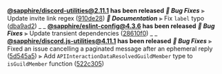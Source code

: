 **[@sapphire/discord-utilities@2.11.1](https://github.com/sapphiredev/utilities/compare/@sapphire/discord-utilities@2.11.0...@sapphire/discord-utilities@2.11.1) has been released**
_**🐛 Bug Fixes**_
⫸ Update invite link regex ([910de28](https://github.com/sapphiredev/utilities/commit/910de28f2934f8e1ea8aa78f1e846909f14da959))
_**📝 Documentation**_
⫸ Fix `label` typo ([dba9ad2](https://github.com/sapphiredev/utilities/commit/dba9ad2f46d433fc78e0ffe6047be8935c0e15d6))
_ _
**[@sapphire/eslint-config@4.3.6](https://github.com/sapphiredev/utilities/compare/@sapphire/eslint-config@4.3.5...@sapphire/eslint-config@4.3.6) has been released**
_**🐛 Bug Fixes**_
⫸ Update transient dependencies ([28610f0](https://github.com/sapphiredev/utilities/commit/28610f06afcf13af647daa9bd2ae5eb8f6193094))
_ _
**[@sapphire/discord.js-utilities@4.11.1](https://github.com/sapphiredev/utilities/compare/@sapphire/discord.js-utilities@4.11.0...@sapphire/discord.js-utilities@4.11.1) has been released**
_**🐛 Bug Fixes**_
⫸ Fixed an issue cancelling a paginated message after an ephemeral reply ([5d545a5](https://github.com/sapphiredev/utilities/commit/5d545a5251ce5ce3c877bd9efd64e08f6f20d058))
⫸ Add `APIInteractionDataResolvedGuildMember` type to `isGuildMember` function ([522c305](https://github.com/sapphiredev/utilities/commit/522c3059920ec8c9b2ed998c85aef7db4feba41d))